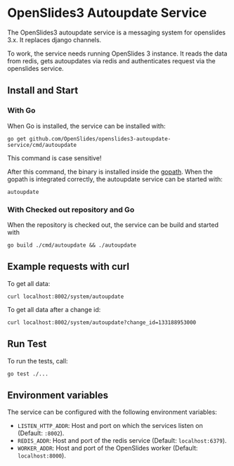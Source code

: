# OpenSlides3 Autoupdate Service

The OpenSlides3 autoupdate service is a messaging system for openslides 3.x. It
replaces django channels.

To work, the service needs running OpenSlides 3 instance. It reads the data from
redis, gets autoupdates via redis and authenticates request via the openslides service.


## Install and Start

### With Go

When Go is installed, the service can be installed with:

```
go get github.com/OpenSlides/openslides3-autoupdate-service/cmd/autoupdate
```

This command is case sensitive!

After this command, the binary is installed inside the
[gopath](https://github.com/golang/go/wiki/GOPATH). When the gopath is
integrated correctly, the autoupdate service can be started with:

```
autoupdate
```

### With Checked out repository and Go

When the repository is checked out, the service can be build and started with

```
go build ./cmd/autoupdate && ./autoupdate
```


## Example requests with curl

To get all data:

```
curl localhost:8002/system/autoupdate
```

To get all data after a change id:

```
curl localhost:8002/system/autoupdate?change_id=133188953000
```


## Run Test

To run the tests, call:

```
go test ./...
```

## Environment variables

The service can be configured with the following environment variables:

* `LISTEN_HTTP_ADDR`: Host and port on which the services listen on (Default: `:8002`).
* `REDIS_ADDR`: Host and port of the redis service (Default: `localhost:6379`).
* `WORKER_ADDR`: Host and port of the OpenSlides worker (Default: `localhost:8000`).